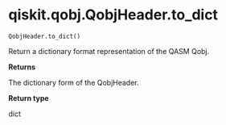# qiskit.qobj.QobjHeader.to\_dict

`QobjHeader.to_dict()`

Return a dictionary format representation of the QASM Qobj.

**Returns**

The dictionary form of the QobjHeader.

**Return type**

dict
